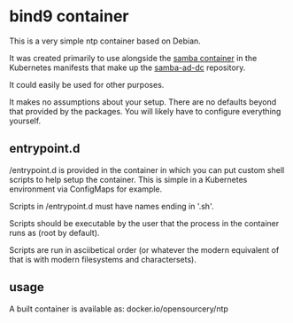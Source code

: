 # bind9 container

This is a very simple ntp container based on Debian.

It was created primarily to use alongside the
[samba container](https://github.com/opensourcery/container-samba) in the
Kubernetes manifests that make up the
[samba-ad-dc](https://github.com/opensourcery/kubernetes-samba-ad-dc)
repository.

It could easily be used for other purposes.

It makes no assumptions about your setup. There are no defaults beyond that
provided by the packages. You will likely have to configure everything
yourself.

## entrypoint.d

/entrypoint.d is provided in the container in which you can put custom shell
scripts to help setup the container. This is simple in a Kubernetes environment
via ConfigMaps for example.

Scripts in /entrypoint.d must have names ending in '.sh'.

Scripts should be executable by the user that the process in the container
runs as (root by default).

Scripts are run in asciibetical order (or whatever the modern equivalent of
that is with modern filesystems and charactersets).

## usage

A built container is available as: docker.io/opensourcery/ntp
